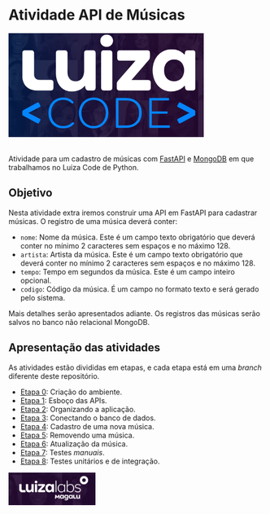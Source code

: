 # Atividade API de Músicas

<div>
<img style="left;" src="./extras/luizacode.png">
</div>

<br/>

Atividade para um cadastro de músicas com [FastAPI](https://fastapi.tiangolo.com/)
e [MongoDB](https://www.mongodb.com/) em que trabalhamos no Luiza Code de Python.

## Objetivo


Nesta atividade extra iremos construir uma API em FastAPI para cadastrar músicas. O
registro de uma música deverá conter:

- `nome`: Nome da música. Este é um campo texto obrigatório que deverá conter no
mínimo 2 caracteres sem espaços e no máximo 128.
- `artista`: Artista da música. Este é um campo texto obrigatório que deverá conter
no mínimo 2 caracteres sem espaços e no máximo 128.
- `tempo`: Tempo em segundos da música. Este é um campo inteiro opcional.
- `codigo`: Código da música. É um campo no formato texto e será gerado pelo
sistema.

Mais detalhes serão apresentados adiante.
Os registros das músicas serão salvos no banco não relacional MongoDB.

## Apresentação das atividades

As atividades estão divididas em etapas, e cada etapa está em uma _branch_ diferente
deste repositório.

- [Etapa 0](https://github.com/ozairjr/atividademusicas/tree/etapa00): Criação do ambiente.
- [Etapa 1](https://github.com/ozairjr/atividademusicas/tree/etapa01): Esboço das APIs.
- [Etapa 2](https://github.com/ozairjr/atividademusicas/tree/etapa02): Organizando a aplicação.
- [Etapa 3](https://github.com/ozairjr/atividademusicas/tree/etapa03): Conectando o banco de dados.
- [Etapa 4](https://github.com/ozairjr/atividademusicas/tree/etapa04): Cadastro de uma nova música.
- [Etapa 5](https://github.com/ozairjr/atividademusicas/tree/etapa05): Removendo uma música.
- [Etapa 6](https://github.com/ozairjr/atividademusicas/tree/etapa06): Atualização da música.
- [Etapa 7](https://github.com/ozairjr/atividademusicas/tree/etapa07): Testes _manuais_.
- [Etapa 8](https://github.com/ozairjr/atividademusicas/tree/etapa08): Testes unitários e de integração.


<div>
<img style="right;" src="./extras/luizalabs.png">
</div>
